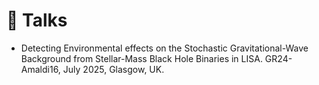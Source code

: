 # 👥 Talks
- Detecting Environmental effects on the Stochastic Gravitational-Wave Background from Stellar-Mass Black Hole Binaries in LISA.
GR24-Amaldi16, July 2025, Glasgow, UK.
